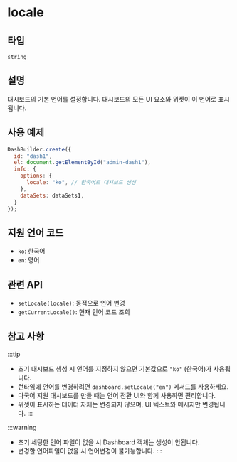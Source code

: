 # locale

## 타입

`string`

## 설명

대시보드의 기본 언어를 설정합니다. 대시보드의 모든 UI 요소와 위젯이 이 언어로 표시됩니다.

## 사용 예제

```javascript
DashBuilder.create({
  id: "dash1",
  el: document.getElementById("admin-dash1"), 
  info: {
    options: {
      locale: "ko", // 한국어로 대시보드 생성
    },
    dataSets: dataSets1,
  }
});
```

## 지원 언어 코드

- `ko`: 한국어
- `en`: 영어

## 관련 API

- `setLocale(locale)`: 동적으로 언어 변경
- `getCurrentLocale()`: 현재 언어 코드 조회

## 참고 사항
:::tip
- 초기 대시보드 생성 시 언어를 지정하지 않으면 기본값으로 `"ko"` (한국어)가 사용됩니다.
- 런타임에 언어를 변경하려면 `dashboard.setLocale("en")` 메서드를 사용하세요.
- 다국어 지원 대시보드를 만들 때는 언어 전환 UI와 함께 사용하면 편리합니다.
- 위젯이 표시하는 데이터 자체는 변경되지 않으며, UI 텍스트와 메시지만 변경됩니다.
:::

:::warning
- 초기 세팅한 언어 파일이 없을 시 Dashboard 객체는 생성이 안됩니다.
- 변경할 언어파일이 없을 시 언어변경이 불가능합니다. 
:::